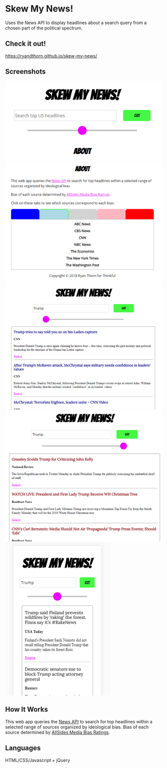 # Skew My News!

Uses the News API to display headlines about a search query from a chosen part of the political spectrum. 

## Check it out!

https://ryandthorn.github.io/skew-my-news/

## Screenshots

![Home](https://github.com/ryandthorn/skew-my-news/blob/master/screenshots/Home.PNG "Home")
![About](https://github.com/ryandthorn/skew-my-news/blob/master/screenshots/About.PNG "About")
![Left](https://github.com/ryandthorn/skew-my-news/blob/master/screenshots/Left.PNG "Left")
![Right](https://github.com/ryandthorn/skew-my-news/blob/master/screenshots/Right.PNG "Right")
![Mobile View](https://github.com/ryandthorn/skew-my-news/blob/master/screenshots/Mobile.PNG "Mobile")

## How It Works

This web app queries the [News API](https://newsapi.org) to search for top headlines within a selected range of sources organized by ideological bias.
Bias of each source determined by [AllSides Media Bias Ratings](https://www.allsides.com/media-bias/media-bias-ratings).

## Languages

HTML/CSS/Javascript + jQuery